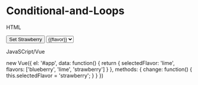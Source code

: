 # Conditional-and-Loops
HTML 
<script src="https://cdnjs.cloudflare.com/ajax/libs/vue/2.5.13/vue.min.js"></script>
<div id="app">
  <button @click="change()">Set Strawberry</button>
  <select v-model="selectedFlavor">
    <option v-for="flavor in flavors" :value="flavor">{{flavor}}</option>
  </select>
</div>

JavaSCript/Vue

new Vue({
  el: '#app',
  data: function() {
    return {
      selectedFlavor: 'lime',
      flavors: ['blueberry', 'lime', 'strawberry']
    }
  },
  methods: {
    change: function() {
      this.selectedFlavor = 'strawberry';
    }
  }
})
